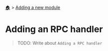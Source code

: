 <!--startTocHeader-->
[🏠](../README.md) > [Adding a new module](README.md)
# Adding an RPC handler
<!--endTocHeader-->

> TODO: Write about `Adding a RPC handler`

<!--startTocSubtopic-->
<!--endTocSubtopic-->